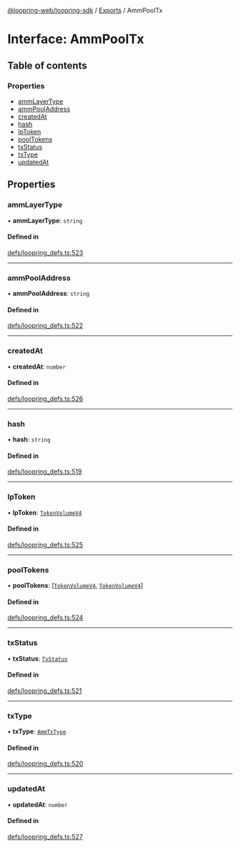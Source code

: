 [@loopring-web/loopring-sdk](../README.md) / [Exports](../modules.md) / AmmPoolTx

# Interface: AmmPoolTx

## Table of contents

### Properties

- [ammLayerType](AmmPoolTx.md#ammlayertype)
- [ammPoolAddress](AmmPoolTx.md#ammpooladdress)
- [createdAt](AmmPoolTx.md#createdat)
- [hash](AmmPoolTx.md#hash)
- [lpToken](AmmPoolTx.md#lptoken)
- [poolTokens](AmmPoolTx.md#pooltokens)
- [txStatus](AmmPoolTx.md#txstatus)
- [txType](AmmPoolTx.md#txtype)
- [updatedAt](AmmPoolTx.md#updatedat)

## Properties

### ammLayerType

• **ammLayerType**: `string`

#### Defined in

[defs/loopring_defs.ts:523](https://github.com/Loopring/loopring_sdk/blob/1830d54/src/defs/loopring_defs.ts#L523)

___

### ammPoolAddress

• **ammPoolAddress**: `string`

#### Defined in

[defs/loopring_defs.ts:522](https://github.com/Loopring/loopring_sdk/blob/1830d54/src/defs/loopring_defs.ts#L522)

___

### createdAt

• **createdAt**: `number`

#### Defined in

[defs/loopring_defs.ts:526](https://github.com/Loopring/loopring_sdk/blob/1830d54/src/defs/loopring_defs.ts#L526)

___

### hash

• **hash**: `string`

#### Defined in

[defs/loopring_defs.ts:519](https://github.com/Loopring/loopring_sdk/blob/1830d54/src/defs/loopring_defs.ts#L519)

___

### lpToken

• **lpToken**: [`TokenVolumeV4`](TokenVolumeV4.md)

#### Defined in

[defs/loopring_defs.ts:525](https://github.com/Loopring/loopring_sdk/blob/1830d54/src/defs/loopring_defs.ts#L525)

___

### poolTokens

• **poolTokens**: [[`TokenVolumeV4`](TokenVolumeV4.md), [`TokenVolumeV4`](TokenVolumeV4.md)]

#### Defined in

[defs/loopring_defs.ts:524](https://github.com/Loopring/loopring_sdk/blob/1830d54/src/defs/loopring_defs.ts#L524)

___

### txStatus

• **txStatus**: [`TxStatus`](../enums/TxStatus.md)

#### Defined in

[defs/loopring_defs.ts:521](https://github.com/Loopring/loopring_sdk/blob/1830d54/src/defs/loopring_defs.ts#L521)

___

### txType

• **txType**: [`AmmTxType`](../enums/AmmTxType.md)

#### Defined in

[defs/loopring_defs.ts:520](https://github.com/Loopring/loopring_sdk/blob/1830d54/src/defs/loopring_defs.ts#L520)

___

### updatedAt

• **updatedAt**: `number`

#### Defined in

[defs/loopring_defs.ts:527](https://github.com/Loopring/loopring_sdk/blob/1830d54/src/defs/loopring_defs.ts#L527)
